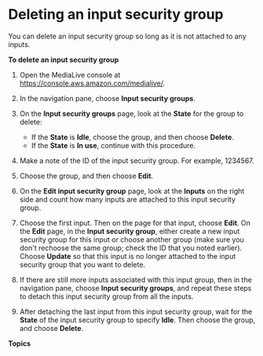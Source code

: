 # Deleting an input security group<a name="delete-input-security-group"></a>

 You can delete an input security group so long as it is not attached to any inputs\. 

**To delete an input security group**

1. Open the MediaLive console at [https://console\.aws\.amazon\.com/medialive/](https://console.aws.amazon.com/medialive/)\.

1. In the navigation pane, choose **Input security groups**\.

1. On the **Input security groups** page, look at the **State** for the group to delete: 
   + If the **State** is **Idle**, choose the group, and then choose **Delete**\. 
   + If the **State** is **In use**, continue with this procedure\. 

1. Make a note of the ID of the input security group\. For example, 1234567\.

1. Choose the group, and then choose **Edit**\. 

1. On the **Edit input security group** page, look at the **Inputs** on the right side and count how many inputs are attached to this input security group\.

1. Choose the first input\. Then on the page for that input, choose **Edit**\. On the **Edit** page, in the **Input security group**, either create a new input security group for this input or choose another group \(make sure you don't rechoose the same group; check the ID that you noted earlier\)\. Choose **Update** so that this input is no longer attached to the input security group that you want to delete\.

1. If there are still more inputs associated with this input group, then in the navigation pane, choose **Input security groups**, and repeat these steps to detach this input security group from all the inputs\. 

1. After detaching the last input from this input security group, wait for the **State** of the input security group to specify **Idle**\. Then choose the group, and choose **Delete**\. 

**Topics**
